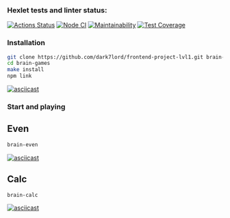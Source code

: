 ### Hexlet tests and linter status:
[![Actions Status](https://github.com/dark7lord/frontend-project-lvl1/workflows/hexlet-check/badge.svg)](https://github.com/dark7lord/frontend-project-lvl1/actions)
[![Node CI](https://github.com/dark7lord/frontend-project-lvl1/workflows/Node%20CI/badge.svg)](https://github.com/dark7lord/frontend-project-lvl1/actions)
[![Maintainability](https://api.codeclimate.com/v1/badges/a99a88d28ad37a79dbf6/maintainability)](https://codeclimate.com/github/codeclimate/codeclimate/maintainability)
[![Test Coverage](https://api.codeclimate.com/v1/badges/a99a88d28ad37a79dbf6/test_coverage)](https://codeclimate.com/github/codeclimate/codeclimate/test_coverage)

### Installation

```sh
git clone https://github.com/dark7lord/frontend-project-lvl1.git brain-games
cd brain-games
make install
npm link
```

[![asciicast](https://asciinema.org/a/O5bmZeKWDHhIKKmsBHUBauASd.svg)](https://asciinema.org/a/O5bmZeKWDHhIKKmsBHUBauASd)

### Start and playing
## Even
```sh
brain-even
```
[![asciicast](https://asciinema.org/a/NJF9l4aBKpYb9VTEhvSgwErTL.svg)](https://asciinema.org/a/NJF9l4aBKpYb9VTEhvSgwErTL)

## Calc
```sh
brain-calc
```
[![asciicast](https://asciinema.org/a/BmwTcI5n1zcy4lS3gPoUoc0NI.svg)](https://asciinema.org/a/BmwTcI5n1zcy4lS3gPoUoc0NI)

